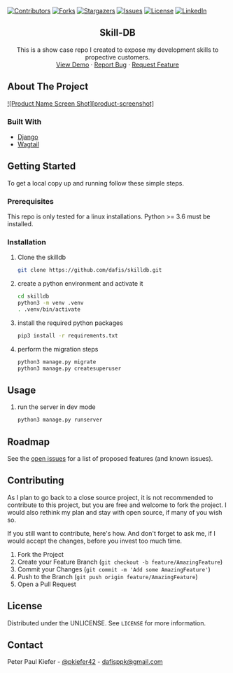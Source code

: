 [![Contributors][contributors-shield]][contributors-url]
[![Forks][forks-shield]][forks-url]
[![Stargazers][stars-shield]][stars-url]
[![Issues][issues-shield]][issues-url]
[![License][license-shield]][license-url]
[![LinkedIn][linkedin-shield]][linkedin-url]
<br />
<p align="center">
  <h2 align="center">Skill-DB</h2>

  <p align="center">
    This is a show case repo I created to expose my development skills to propective customers.
    <br />
    <a href="https://github.com/dafis/skilldb">View Demo</a>
    ·
    <a href="https://github.com/dafis/skilldb/issues">Report Bug</a>
    ·
    <a href="https://github.com/dafis/skilldb/issues">Request Feature</a>
  </p>
</p>


## About The Project

[![Product Name Screen Shot][product-screenshot]](https://example.com)

### Built With

* [Django](https://www.djangoproject.com/)
* [Wagtail](https://wagtail.io/)

## Getting Started

To get a local copy up and running follow these simple steps.

### Prerequisites

This repo is only tested for a linux installations. Python >= 3.6 must be installed.


### Installation

1. Clone the skilldb
   ```sh
   git clone https://github.com/dafis/skilldb.git
   ```

2. create a python environment and activate it
   ```sh
   cd skilldb
   python3 -m venv .venv
   . .venv/bin/activate
   ```

3. install the required python packages
   ```sh
   pip3 install -r requirements.txt
   ```

4. perform the migration steps
   ```sh
   python3 manage.py migrate
   python3 manage.py createsuperuser
   ```

## Usage

1. run the server in dev mode
   ```sh
   python3 manage.py runserver
   ```

## Roadmap

See the [open issues](https://github.com/dafis/skilldb/issues) for a list of proposed features (and known issues).


## Contributing

As I plan to go back to a close source project, it is not recommended to contribute to this project, but you are free
and welcome to fork the project. I would also rethink my plan and stay with open source, if many of you wish so.

If you still want to contribute, here's how. And don't forget to ask me, if I would accept the changes, before you
invest too much time.

1. Fork the Project
2. Create your Feature Branch (`git checkout -b feature/AmazingFeature`)
3. Commit your Changes (`git commit -m 'Add some AmazingFeature'`)
4. Push to the Branch (`git push origin feature/AmazingFeature`)
5. Open a Pull Request

## License

Distributed under the UNLICENSE. See `LICENSE` for more information.

## Contact

Peter Paul Kiefer - [@pkiefer42](https://twitter.com/pkiefer42) - dafisppk@gmail.com

[contributors-shield]: https://img.shields.io/github/contributors/dafis/skilldb.svg?style=for-the-badge
[contributors-url]: https://github.com/dafis/skilldb/graphs/contributors
[forks-shield]: https://img.shields.io/github/forks/dafis/skilldb.svg?style=for-the-badge
[forks-url]: https://github.com/dafis/skilldb/network/members
[stars-shield]: https://img.shields.io/github/stars/dafis/skilldb.svg?style=for-the-badge
[stars-url]: https://github.com/dafis/skilldb/stargazers
[issues-shield]: https://img.shields.io/github/issues/dafis/skilldb.svg?style=for-the-badge
[issues-url]: https://github.com/dafis/skilldb/issues
[license-shield]: https://img.shields.io/github/license/dafis/skilldb.svg?style=for-the-badge
[license-url]: https://github.com/dafis/skilldb/blob/master/LICENSE
[linkedin-shield]: https://img.shields.io/badge/-LinkedIn-black.svg?style=for-the-badge&logo=linkedin&colorB=555
[linkedin-url]: https://linkedin.com/in/dafis
